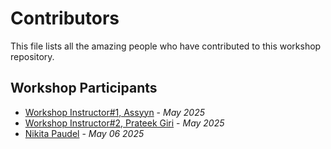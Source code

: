 # Contributors

This file lists all the amazing people who have contributed to this workshop repository.

## Workshop Participants

<!-- Add your name and GitHub username below following this format:
- [Your Name](https://github.com/your-username) - _Workshop Date_
-->

- [Workshop Instructor#1, Assyyn](https://github.com/Assyyn) - _May 2025_
- [Workshop Instructor#2, Prateek Giri](https://github.com/Prateek-Giree) - _May 2025_
-  [Nikita Paudel](https://github.com/nikku112) - _May 06 2025_
<!-- New contributors add your entry above this line -->

